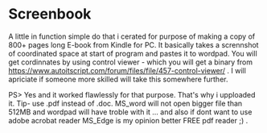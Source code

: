 # Screenbook
A little in function simple do that i cerated for purpose of making a copy of 800+ pages long E-book from Kindle for PC.
It basically takes a scrennshot of coordinated space at start of program and pastes it to wordpad. 
You will get cordinnates by using control viewer - which you will get a binary from https://www.autoitscript.com/forum/files/file/457-control-viewer/ . 
I will apriciate if someone more skilled will take this somewhere further.

PS> Yes and it worked flawlessly for that purpose. That's why i upploaded it.
Tip- use .pdf instead of .doc. MS_word will not open bigger file than 512MB and wordpad will have troble with it ... and also if dont want to use adobe acrobat reader MS_Edge is my opinion better FREE pdf reader ;) .
